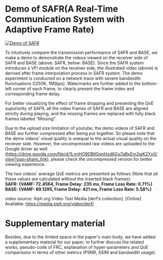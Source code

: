 # Demo of SAFR(A Real-Time Communication System with Adaptive Frame Rate)

[![Demo of SAFR](https://res.cloudinary.com/marcomontalbano/image/upload/v1679299276/video_to_markdown/images/youtube--XNW-uDKIOg8-c05b58ac6eb4c4700831b2b3070cd403.jpg)](https://www.youtube.com/watch?v=XNW-uDKIOg8 "Demo of SAFR")

To intuitively compare the transmission performance of SAFR and BASE, we make a demo to demonstrate the videos viewed on the receiver side of SAFR and BASE (above: SAFR, below: BASE). Since the SAFR system introduces a VFI module on the receiver side, the illustrated video (above) is derived after frame interpolation process in SAFR system. The demo experiment is conducted on a network trace with severe bandwidth flunctuations ([250K, 1M]bps). Watermarks are further added to the bottom-left corner of each frame, to clearly present the frame index and corresponding frame delay.

For better visualizing the effect of frame dropping and presenting the QoE supuriority of SAFR, all the video frames of SAFR and BASE are aligned strictly during playing, and the missing frames are replaced with fully black frames labeled “Missing”.

Due to the upload size limitation of youtube, the demo videos of SAFR and BASE are further compressed after being put together. So please note that the demo videos’ visual quality is unequal to the actual visual quality on the receiver side. However, the uncompressed raw videos are uploaded to the Google driver as well (https://drive.google.com/file/d/1LnnHO9DBllGqnHzd6Gu7aBxEm2wK2Yx0/view?usp=share_link), please check the uncompressed version for better viewing experience.

The two videos' average QoE metrics are presented as follows (Note that all these values are calculated without the inserted black frames):  
**SAFR: {VAMF: 72.4564, Frame Delay: 235 ms, Frame Loss Rate: 0.71%}**  
**BASE: {VAMF: 69.1295, Frame Delay: 421 ms, Frame Loss Rate: 5.58%}**   

video source: Xiph.org Video Test Media [derf’s collection]. [Online] Available: https://media.xiph.org/video/derf/

# Supplementary material
Besides, due to the limited space in the paper's main body, we have added a supplementary material for our paper, to further discuss the related works, pseudo-code of FRC, explanation of hyper-parameters and QoE comparisons in terms of other metrics (PSNR, SSIM and bandwidth usage).
